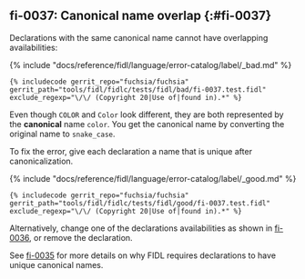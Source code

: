 ## fi-0037: Canonical name overlap {:#fi-0037}

Declarations with the same canonical name cannot have overlapping
availabilities:

{% include "docs/reference/fidl/language/error-catalog/label/_bad.md" %}

```fidl
{% includecode gerrit_repo="fuchsia/fuchsia" gerrit_path="tools/fidl/fidlc/tests/fidl/bad/fi-0037.test.fidl" exclude_regexp="\/\/ (Copyright 20|Use of|found in).*" %}
```

Even though `COLOR` and `Color` look different, they are both represented by the
**canonical** name `color`. You get the canonical name by converting the
original name to `snake_case`.

To fix the error, give each declaration a name that is unique after
canonicalization.

{% include "docs/reference/fidl/language/error-catalog/label/_good.md" %}

```fidl
{% includecode gerrit_repo="fuchsia/fuchsia" gerrit_path="tools/fidl/fidlc/tests/fidl/good/fi-0037.test.fidl" exclude_regexp="\/\/ (Copyright 20|Use of|found in).*" %}
```

Alternatively, change one of the declarations availabilities as shown in
[fi-0036](#fi-0036), or remove the declaration.

See [fi-0035](#fi-0035) for more details on why FIDL requires declarations to
have unique canonical names.
